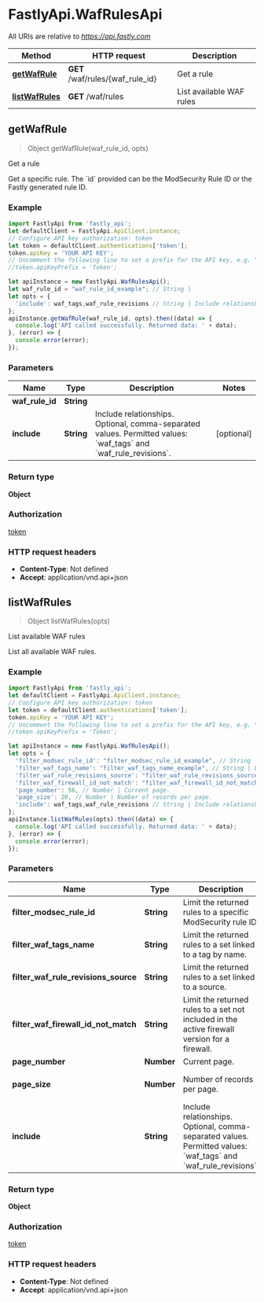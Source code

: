 # FastlyApi.WafRulesApi

All URIs are relative to *https://api.fastly.com*

Method | HTTP request | Description
------------- | ------------- | -------------
[**getWafRule**](WafRulesApi.md#getWafRule) | **GET** /waf/rules/{waf_rule_id} | Get a rule
[**listWafRules**](WafRulesApi.md#listWafRules) | **GET** /waf/rules | List available WAF rules



## getWafRule

> Object getWafRule(waf_rule_id, opts)

Get a rule

Get a specific rule. The &#x60;id&#x60; provided can be the ModSecurity Rule ID or the Fastly generated rule ID.

### Example

```javascript
import FastlyApi from 'fastly_api';
let defaultClient = FastlyApi.ApiClient.instance;
// Configure API key authorization: token
let token = defaultClient.authentications['token'];
token.apiKey = 'YOUR API KEY';
// Uncomment the following line to set a prefix for the API key, e.g. "Token" (defaults to null)
//token.apiKeyPrefix = 'Token';

let apiInstance = new FastlyApi.WafRulesApi();
let waf_rule_id = "waf_rule_id_example"; // String | 
let opts = {
  'include': waf_tags,waf_rule_revisions // String | Include relationships. Optional, comma-separated values. Permitted values: `waf_tags` and `waf_rule_revisions`. 
};
apiInstance.getWafRule(waf_rule_id, opts).then((data) => {
  console.log('API called successfully. Returned data: ' + data);
}, (error) => {
  console.error(error);
});

```

### Parameters


Name | Type | Description  | Notes
------------- | ------------- | ------------- | -------------
 **waf_rule_id** | **String**|  | 
 **include** | **String**| Include relationships. Optional, comma-separated values. Permitted values: &#x60;waf_tags&#x60; and &#x60;waf_rule_revisions&#x60;.  | [optional] 

### Return type

**Object**

### Authorization

[token](../README.md#token)

### HTTP request headers

- **Content-Type**: Not defined
- **Accept**: application/vnd.api+json


## listWafRules

> Object listWafRules(opts)

List available WAF rules

List all available WAF rules.

### Example

```javascript
import FastlyApi from 'fastly_api';
let defaultClient = FastlyApi.ApiClient.instance;
// Configure API key authorization: token
let token = defaultClient.authentications['token'];
token.apiKey = 'YOUR API KEY';
// Uncomment the following line to set a prefix for the API key, e.g. "Token" (defaults to null)
//token.apiKeyPrefix = 'Token';

let apiInstance = new FastlyApi.WafRulesApi();
let opts = {
  'filter_modsec_rule_id': "filter_modsec_rule_id_example", // String | Limit the returned rules to a specific ModSecurity rule ID.
  'filter_waf_tags_name': "filter_waf_tags_name_example", // String | Limit the returned rules to a set linked to a tag by name.
  'filter_waf_rule_revisions_source': "filter_waf_rule_revisions_source_example", // String | Limit the returned rules to a set linked to a source.
  'filter_waf_firewall_id_not_match': "filter_waf_firewall_id_not_match_example", // String | Limit the returned rules to a set not included in the active firewall version for a firewall.
  'page_number': 56, // Number | Current page.
  'page_size': 20, // Number | Number of records per page.
  'include': waf_tags,waf_rule_revisions // String | Include relationships. Optional, comma-separated values. Permitted values: `waf_tags` and `waf_rule_revisions`. 
};
apiInstance.listWafRules(opts).then((data) => {
  console.log('API called successfully. Returned data: ' + data);
}, (error) => {
  console.error(error);
});

```

### Parameters


Name | Type | Description  | Notes
------------- | ------------- | ------------- | -------------
 **filter_modsec_rule_id** | **String**| Limit the returned rules to a specific ModSecurity rule ID. | [optional] 
 **filter_waf_tags_name** | **String**| Limit the returned rules to a set linked to a tag by name. | [optional] 
 **filter_waf_rule_revisions_source** | **String**| Limit the returned rules to a set linked to a source. | [optional] 
 **filter_waf_firewall_id_not_match** | **String**| Limit the returned rules to a set not included in the active firewall version for a firewall. | [optional] 
 **page_number** | **Number**| Current page. | [optional] 
 **page_size** | **Number**| Number of records per page. | [optional] [default to 20]
 **include** | **String**| Include relationships. Optional, comma-separated values. Permitted values: &#x60;waf_tags&#x60; and &#x60;waf_rule_revisions&#x60;.  | [optional] 

### Return type

**Object**

### Authorization

[token](../README.md#token)

### HTTP request headers

- **Content-Type**: Not defined
- **Accept**: application/vnd.api+json

